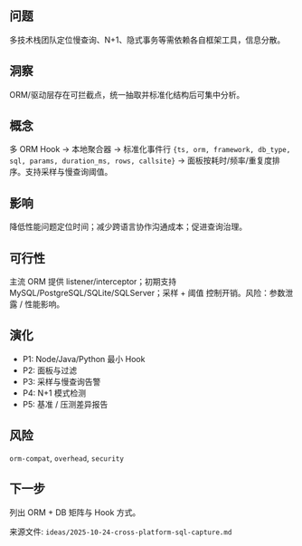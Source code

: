 ## 问题
多技术栈团队定位慢查询、N+1、隐式事务等需依赖各自框架工具，信息分散。

## 洞察
ORM/驱动层存在可拦截点，统一抽取并标准化结构后可集中分析。

## 概念
多 ORM Hook → 本地聚合器 → 标准化事件行 `{ts, orm, framework, db_type, sql, params, duration_ms, rows, callsite}` → 面板按耗时/频率/重复度排序。支持采样与慢查询阈值。

## 影响
降低性能问题定位时间；减少跨语言协作沟通成本；促进查询治理。

## 可行性
主流 ORM 提供 listener/interceptor；初期支持 MySQL/PostgreSQL/SQLite/SQLServer；采样 + 阈值 控制开销。风险：参数泄露 / 性能影响。

## 演化
- P1: Node/Java/Python 最小 Hook
- P2: 面板与过滤
- P3: 采样与慢查询告警
- P4: N+1 模式检测
- P5: 基准 / 压测差异报告

## 风险
`orm-compat`, `overhead`, `security`

## 下一步
列出 ORM + DB 矩阵与 Hook 方式。

来源文件: `ideas/2025-10-24-cross-platform-sql-capture.md`